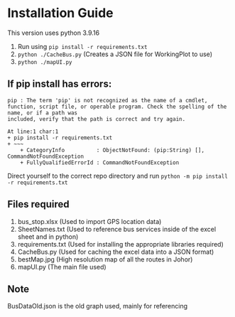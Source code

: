 # Installation Guide
This version uses python 3.9.16

1. Run using `pip install -r requirements.txt`
2. `python ./CacheBus.py` (Creates a JSON file for WorkingPlot to use) 
3. `python ./mapUI.py`

## If pip install has errors:
```
pip : The term 'pip' is not recognized as the name of a cmdlet, function, script file, or operable program. Check the spelling of the name, or if a path was 
included, verify that the path is correct and try again.

At line:1 char:1
+ pip install -r requirements.txt
+ ~~~
    + CategoryInfo          : ObjectNotFound: (pip:String) [], CommandNotFoundException
    + FullyQualifiedErrorId : CommandNotFoundException
```

Direct yourself to the correct repo directory and run `python -m pip install -r requirements.txt`

## Files required
1. bus_stop.xlsx (Used to import GPS location data)
2. SheetNames.txt (Used to reference bus services inside of the excel sheet and in python)
3. requirements.txt (Used for installing the appropriate libraries required)
4. CacheBus.py (Used for caching the excel data into a JSON format)
5. bestMap.jpg (High resolution map of all the routes in Johor)
6. mapUI.py (The main file used)

## Note
BusDataOld.json is the old graph used, mainly for referencing
